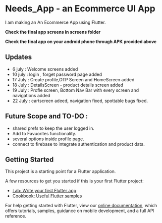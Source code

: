 # Needs_App - an Ecommerce UI App

I am making an An Ecommerce App using Flutter.

**Check the final app screens in screens folder**

**Check the final app on your android phone through APK provided above**

## Updates
- 6 july : Welcome screens added
- 10 july : login , forget password page added
- 17 July : Create profile,OTP Screen and HomeScreen added
- 18 July : DetailsScreen - product details screen added 
- 19 July : Profle screen, Bottom Nav Bar with every screen and navigations added
- 22 July : cartscreen adeed, navigation fixed, spottable bugs fixed.


## Future Scope and TO-DO : 
- shared prefs to keep the user logged in.
- Add to Favuorites functionality.
- several options inside profile page.
- connect to firebase to integrate authentication and product data.

## Getting Started

This project is a starting point for a Flutter application.

A few resources to get you started if this is your first Flutter project:

- [Lab: Write your first Flutter app](https://flutter.dev/docs/get-started/codelab)
- [Cookbook: Useful Flutter samples](https://flutter.dev/docs/cookbook)

For help getting started with Flutter, view our
[online documentation](https://flutter.dev/docs), which offers tutorials,
samples, guidance on mobile development, and a full API reference.
